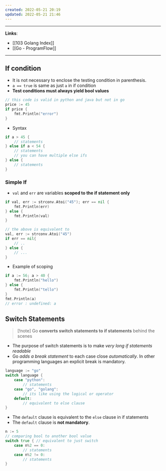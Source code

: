 ```yaml
---
created: 2022-05-21 20:19
updated: 2022-05-21 21:46
---
```

---
**Links**:
- [[103 Golang Index]]
- [[Go - ProgramFlow]]

---
## If condition
- It is not necessary to enclose the testing condition in parenthesis.
- `a == true` is same as just `a` in if condition
- **Test conditions must always yield bool values**
```go
// this code is valid in python and java but not in go
price := 45
if price {
	fmt.Println("error")
}
```
- Syntax
```go
if a > 45 {
	// statements
} else if a < 54 {
	// statements
	// you can have multiple else ifs 
} else {
	// statements
}
```

### Simple If
- `val` and `err` are variables **scoped to the if statement only**
```go
if val, err := strconv.Atoi("45"); err == nil {
	fmt.Println(err)
} else {
	fmt.Println(val)
}

// the above is equivalent to 
val, err := strconv.Atoi("45")
if err == nil{
	// ..
} else {
	// ...
}
```
- Example of scoping
```go
if a := 56; a > 40 {
	fmt.Println("hello")
} else {
	fmt.Println("tello")
}
fmt.Println(a) 
// error : undefined: a
```

## Switch Statements
> [!note] Go **converts switch statements to if statements** behind the scenes
- The purpose of switch statements is to make *very long if statements readable*
- Go *adds a break statement* to each case close *automatically*. In other programming languages an explicit break is mandatory.
```go
language := "go"
switch language {
	case "python":
		// statements
	case "go", "golang":
		// its like using the logical or operator	
	default:
		// equivalent to else clause
}
```
- The `default` clause is equivalent to the `else` clause in if statements
- The `default` clause is **not mandatory**.
```go
n := 5
// comparing bool to another bool value 
switch true { // equivalent to just switch
	case n%2 == 0:
		// statements
	case n%2 != 0:
		// statements
}
```